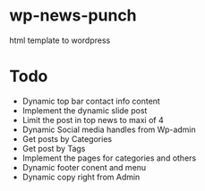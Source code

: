 # wp-news-punch

html template to wordpress




# Todo 
* Dynamic top bar contact info  content 
* Implement the dynamic slide post 
* Limit the post in top news to maxi of 4
* Dynamic Social media handles from Wp-admin
* Get posts by Categories
* Get post by Tags
* Implement the pages for categories and others 
* Dynamic footer conent and menu 
* Dynamic copy right from Admin
